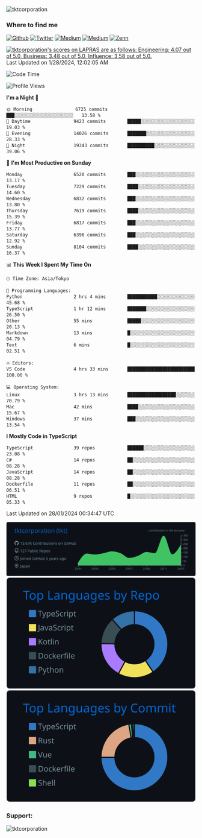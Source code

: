 <p align="left"> <img src="https://komarev.com/ghpvc/?username=tktcorporation&label=Profile%20views&color=0e75b6&style=flat" alt="tktcorporation" /> </p>

<h3>Where to find me</h3>
<p>
<a href="https://github.com/tktcorporation" target="_blank"><img alt="Github" src="https://img.shields.io/badge/GitHub-%2312100E.svg?&style=for-the-badge&logo=Github&logoColor=white" /></a>
<a href="https://twitter.com/tktcorporation" target="_blank"><img alt="Twitter" src="https://img.shields.io/badge/twitter-%231DA1F2.svg?&style=for-the-badge&logo=twitter&logoColor=white" /></a>
<a href="https://www.linkedin.com/in/tktcorporation" target="_blank"><img alt="Medium" src="https://img.shields.io/badge/linkdin-0a66c2.svg?&style=for-the-badge&logo=linkedin&logoColor=white" /></a>
<a href="https://qiita.com/tktcorporation" target="_blank"><img alt="Medium" src="https://img.shields.io/badge/qiita-55C500.svg?&style=for-the-badge&logo=qiita&logoColor=white" /></a>
<a href="https://zenn.dev/tktcorporation" target="_blank"><img alt="Zenn" src="https://img.shields.io/badge/Zenn-3EA8FF.svg?&style=for-the-badge&logo=Zenn&logoColor=white" /></a>
</p>

<!--START_SECTION:lapras-card-->
<p ><a href="https://lapras.com/public/tktcorporation" target="_blank" rel="noopener noreferrer"><img alt="tktcorporation's scores on LAPRAS are as follows: Engineering: 4.07 out of 5.0, Business: 3.48 out of 5.0, Influence: 3.58 out of 5.0." src="https://lapras-card-generator.vercel.app/api/svg?e=4.07&b=3.48&i=3.58&b1=%23232323&b2=%236d6d6d&i1=%23212121&i2=%23818181&l=en" width="300" ></a>  
Last Updated on 1/28/2024, 12:02:05 AM</p>
<!--END_SECTION:lapras-card-->
  
<!--START_SECTION:waka-->
![Code Time](http://img.shields.io/badge/Code%20Time-1%2C378%20hrs%2047%20mins-blue)

![Profile Views](http://img.shields.io/badge/Profile%20Views-0-blue)

**I'm a Night 🦉** 

```text
🌞 Morning                6725 commits        ███░░░░░░░░░░░░░░░░░░░░░░   13.58 % 
🌆 Daytime                9423 commits        █████░░░░░░░░░░░░░░░░░░░░   19.03 % 
🌃 Evening                14026 commits       ███████░░░░░░░░░░░░░░░░░░   28.33 % 
🌙 Night                  19343 commits       ██████████░░░░░░░░░░░░░░░   39.06 % 
```
📅 **I'm Most Productive on Sunday** 

```text
Monday                   6520 commits        ███░░░░░░░░░░░░░░░░░░░░░░   13.17 % 
Tuesday                  7229 commits        ████░░░░░░░░░░░░░░░░░░░░░   14.60 % 
Wednesday                6832 commits        ███░░░░░░░░░░░░░░░░░░░░░░   13.80 % 
Thursday                 7619 commits        ████░░░░░░░░░░░░░░░░░░░░░   15.39 % 
Friday                   6817 commits        ███░░░░░░░░░░░░░░░░░░░░░░   13.77 % 
Saturday                 6396 commits        ███░░░░░░░░░░░░░░░░░░░░░░   12.92 % 
Sunday                   8104 commits        ████░░░░░░░░░░░░░░░░░░░░░   16.37 % 
```


📊 **This Week I Spent My Time On** 

```text
🕑︎ Time Zone: Asia/Tokyo

💬 Programming Languages: 
Python                   2 hrs 4 mins        ███████████░░░░░░░░░░░░░░   45.68 % 
TypeScript               1 hr 12 mins        ███████░░░░░░░░░░░░░░░░░░   26.50 % 
Other                    55 mins             █████░░░░░░░░░░░░░░░░░░░░   20.13 % 
Markdown                 13 mins             █░░░░░░░░░░░░░░░░░░░░░░░░   04.79 % 
Text                     6 mins              █░░░░░░░░░░░░░░░░░░░░░░░░   02.51 % 

🔥 Editors: 
VS Code                  4 hrs 33 mins       █████████████████████████   100.00 % 

💻 Operating System: 
Linux                    3 hrs 13 mins       ██████████████████░░░░░░░   70.79 % 
Mac                      42 mins             ████░░░░░░░░░░░░░░░░░░░░░   15.67 % 
Windows                  37 mins             ███░░░░░░░░░░░░░░░░░░░░░░   13.54 % 
```

**I Mostly Code in TypeScript** 

```text
TypeScript               39 repos            ██████░░░░░░░░░░░░░░░░░░░   23.08 % 
C#                       14 repos            ██░░░░░░░░░░░░░░░░░░░░░░░   08.28 % 
JavaScript               14 repos            ██░░░░░░░░░░░░░░░░░░░░░░░   08.28 % 
Dockerfile               11 repos            ██░░░░░░░░░░░░░░░░░░░░░░░   06.51 % 
HTML                     9 repos             █░░░░░░░░░░░░░░░░░░░░░░░░   05.33 % 
```




 Last Updated on 28/01/2024 00:34:47 UTC
<!--END_SECTION:waka-->

[![](https://raw.githubusercontent.com/tktcorporation/tktcorporation/master/profile-summary-card-output/github_dark/0-profile-details.svg)](https://github.com/vn7n24fzkq/github-profile-summary-cards)
[![](https://raw.githubusercontent.com/tktcorporation/tktcorporation/master/profile-summary-card-output/github_dark/1-repos-per-language.svg)](https://github.com/vn7n24fzkq/github-profile-summary-cards) [![](https://raw.githubusercontent.com/tktcorporation/tktcorporation/master/profile-summary-card-output/github_dark/2-most-commit-language.svg)](https://github.com/vn7n24fzkq/github-profile-summary-cards)

<h3 align="left">Support:</h3>
<p><a href="https://www.buymeacoffee.com/tktcorporation"> <img align="left" src="https://cdn.buymeacoffee.com/buttons/v2/default-yellow.png" height="50" width="210" alt="tktcorporation" /></a></p><br><br>
